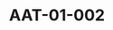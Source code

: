 ---
pid: AAT-01-002
title: AAT-01-002
language: en
collection: Abdel Rahman Ali Taha
original_label: 
rights: Fadwa Ali Taha
location_of_original: 'Fadwa Ali Taha '
photographer_or_studio: 
scanned_from: photograph 15.1 by 10
_date: '1952'
location: Egypt, Cairo
description: Signing of an agreement between nationalists and the Egyptian government
additional_notes: 
permission_display: 'yes'
on_server: 'no'
on_website: 'no'
permalink: "/archive/en/aat-01-002.html"
layout: photo-page
---